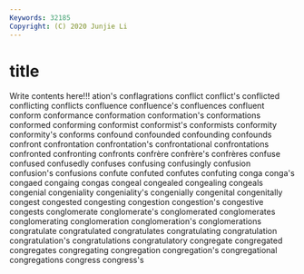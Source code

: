```yaml
---
Keywords: 32185
Copyright: (C) 2020 Junjie Li
---
```


# title

Write contents here!!!
ation's
conflagrations 
conflict 
conflict's 
conflicted 
conflicting 
conflicts 
confluence 
confluence's 
confluences 
confluent
conform 
conformance 
conformation 
conformation's 
conformations 
conformed 
conforming 
conformist 
conformist's 
conformists
conformity 
conformity's 
conforms 
confound 
confounded 
confounding 
confounds 
confront 
confrontation 
confrontation's
confrontational 
confrontations 
confronted 
confronting 
confronts 
confrère 
confrère's 
confrères 
confuse 
confused
confusedly 
confuses 
confusing 
confusingly 
confusion 
confusion's 
confusions 
confute 
confuted 
confutes
confuting 
conga 
conga's 
congaed 
congaing 
congas 
congeal 
congealed 
congealing 
congeals
congenial 
congeniality 
congeniality's 
congenially 
congenital 
congenitally 
congest 
congested 
congesting 
congestion
congestion's 
congestive 
congests 
conglomerate 
conglomerate's 
conglomerated 
conglomerates 
conglomerating 
conglomeration 
conglomeration's
conglomerations 
congratulate 
congratulated 
congratulates 
congratulating 
congratulation 
congratulation's 
congratulations 
congratulatory 
congregate
congregated 
congregates 
congregating 
congregation 
congregation's 
congregational 
congregations 
congress 
congress's 
